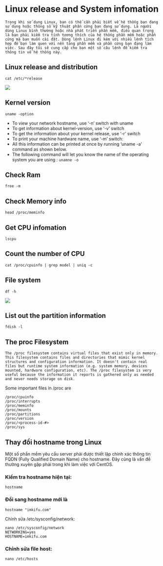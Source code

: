 # Linux release and System infomation

    Trong khi sử dụng Linux, bạn có thể cần phải biết về hệ thống bạn đang sử dụng hoặc thông số kỹ thuật phần cứng bạn đang sử dụng. Là người dùng Linux bình thường hoặc nhà phát triển phần mềm, điều quan trọng là bạn phải kiểm tra tính tương thích của hệ thống phần mềm hoặc phần cứng mà bạn muốn cài đặt. Dòng lệnh Linux đi kèm với nhiều lệnh tích hợp để bạn làm quen với nền tảng phần mềm và phần cứng bạn đang làm việc. Sau đây tôi sẽ cung cấp cho bạn một số câu lệnh để kiểm tra thông tin về hệ thống này.


## Linux release and distribution
```
cat /etc/*release
```

![](../Picture/SysInfo_1.png)



## Kernel version
```
uname -option
```
- To view your network hostname, use ‘-n’ switch with uname  
- To get information about kernel-version, use ‘-v’ switch
- To get the information about your kernel release, use ‘-r’ switch 
- To print your machine hardware name, use ‘-m’ switch:
- All this information can be printed at once by running ‘uname -a’ command as shown below.
- The following command will let you know the name of the operating system you are using : `unamne -o`

## Check Ram
```
free -m 
```

## Check Memory info

    head /proc/meminfo

## Get CPU infomation
    lscpu

## Count the number of CPU

    cat /proc/cpuinfo | grep model | uniq -c

## File system
    df -h

![](../Picture/SysInfo_2.png)

## List out the partition information 
    fdisk -l

## The proc Filesystem

    The /proc filesystem contains virtual files that exist only in memory. This filesystem contains files and directories that mimic kernel structures and configuration information. It doesn't contain real files but runtime system information (e.g. system memory, devices mounted, hardware configuration, etc). The /proc filesystem is very useful because the information it reports is gathered only as needed and never needs storage on disk.
    
 Some important files in /proc are

```
/proc/cpuinfo
/proc/interrupts
/proc/meminfo
/proc/mounts
/proc/partitions
/proc/version
/proc/<process-id-#>
/proc/sys
```

## Thay đổi hostname trong Linux

Một số phần mềm yêu cầu server phải được thiết lập chính xác thông tin FQDN (Fully Qualified Domain Name) cho hostname. Đây cũng là vấn đề thường xuyên gặp phải trong khi làm việc với CentOS.



### Kiểm tra hostname hiện tại:
    hostname

### Đổi sang hostname mới là

    hostname "imkifu.com"


Chỉnh sửa /etc/sysconfig/network:
```
nano /etc/sysconfig/network
NETWORKING=yes
HOSTNAME=imkifu.com
```

### Chỉnh sửa file host: 

    nano /etc/hosts
